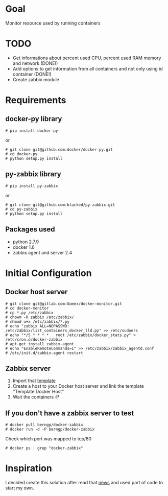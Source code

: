 # Goal

Monitor resource used by running containers

# TODO

* Get informations about percent used CPU, percent used RAM memory and network (DONE!) 
* Add options to get information from all containers and not only using id container (DONE!)
* Create zabbix module

# Requirements

## docker-py library 

``` 
# pip install docker-py
```

or
```
# git clone git@github.com:docker/docker-py.git
# cd docker-py
# python setup.py install
```

## py-zabbix library 

```
# pip install py-zabbix
```
or

```
# git clone git@github.com:blacked/py-zabbix.git
# cd py-zabbix
# python setup.py install
```

## Packages used

* python 2.7.9
* docker 1.6
* zabbix agent and server 2.4

# Initial Configuration

## Docker host server

```
# git clone git@gitlab.com:Gomex/docker-monitor.git
# cd docker-monitor
# cp *.py /etc/zabbix
# chowm -R zabbix /etc/zabbix/
# chmod u+x /etc/zabbix/*.py
# echo "zabbix ALL=NOPASSWD: /etc/zabbix/list_containers_docker_lld.py" >> /etc/sudoers
# echo "*/5 * * * *   root /etc/zabbix/docker_stats.py" > /etc/cron.d/docker-zabbix
# apt-get install zabbix-agent
# echo "EnableRemoteCommands=1" >> /etc/zabbix/zabbix_agentd.conf
# /etc/init.d/zabbix-agent restart
```

## Zabbix server

1. Import that [template](https://gitlab.com/Gomex/docker-monitor/raw/master/zbx_export_templates.xml) 
1. Create a host to your Docker host server and link the template "Template Docker Host"
1. Wait the containers :P

## If you don't have a zabbix server to test

```
# docker pull berngp/docker-zabbix
# docker run -d -P berngp/docker-zabbix
```

Check which port was mapped to tcp/80

``` 
# docker ps | grep "docker-zabbix"
```

# Inspiration

I decided create this solution after read that [news](http://www.rackspace.com/blog/addressing-hybrid-architecture-complexity-with-new-docker-monitoring-plugin/) and used part of code to start my own.
